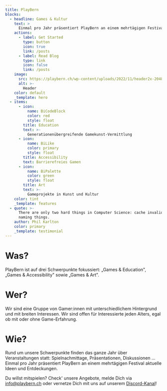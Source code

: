 ```yaml
---
title: PlayBern
blocks:
  - headline: Games & Kultur
    text: >
      Einmal pro Jahr präsentiert PlayBern an einem mehrtägigen Festival aktuelle Ideen und Entdeckungen. Du willst mitspielen? Check' unsere Angebote, melde Dich via info@playbern.ch oder vernetze Dich mit uns auf unserem Discord-Kanal!
    actions:
      - label: Get Started
        type: button
        icon: true
        link: /posts
      - label: Read Blog
        type: link
        icon: false
        link: /posts
    image:
      src: https://playbern.ch/wp-content/uploads/2022/11/header2x-2048x591.png
      alt: >-
        Header
    color: default
    _template: hero
  - items:
      - icon:
          name: BiCodeBlock
          color: red
          style: float
        title: Education
        text: >-
          Generationenübergreifende Gamekunst-Vermittlung
      - icon:
          name: BiLike
          color: primary
          style: float
        title: Accessibility
        text: Barrierefreies Gamen
      - icon:
          name: BiPalette
          color: green
          style: float
        title: Art
        text: >-
          Gameprojekte in Kunst und Kultur
    color: tint
    _template: features
  - quote: >-
      There are only two hard things in Computer Science: cache invalidation and
      naming things.
    author: Phil Karlton
    color: primary
    _template: testimonial
---
```


# Was?

PlayBern ist auf drei Schwerpunkte fokussiert: „Games & Education", „Games & Accessibility" sowie „Games & Art".

# Wer?

Wir sind eine Gruppe von Gamer:innen mit unterschiedlichem Hintergrund und mit breiten Interessen. Wir sind offen für Interessierte jeden Alters, egal ob mit oder ohne Game-Erfahrung.

# Wie?

Rund um unsere Schwerpunkte finden das ganze Jahr über Veranstaltungen statt: Spielnachmittage, Präsentationen, Diskussionen ... Einmal pro Jahr präsentiert PlayBern an einem mehrtägigen Festival aktuelle Ideen und Entdeckungen.

Du willst mitspielen? Check' unsere Angebote, melde Dich via <info@playbern.ch> oder vernetze Dich mit uns auf unserem [Discord-Kanal](https://discord.gg/y9GSpsw)!